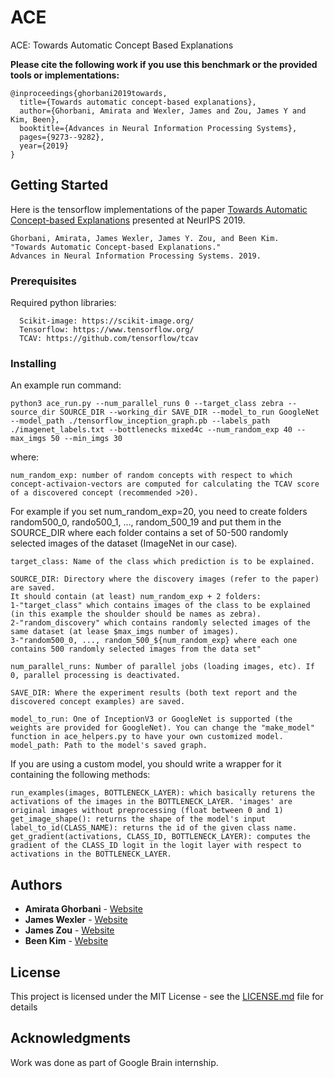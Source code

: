 # ACE

ACE: Towards Automatic Concept Based Explanations

**Please cite the following work if you use this benchmark or the provided tools or implementations:**
```
@inproceedings{ghorbani2019towards,
  title={Towards automatic concept-based explanations},
  author={Ghorbani, Amirata and Wexler, James and Zou, James Y and Kim, Been},
  booktitle={Advances in Neural Information Processing Systems},
  pages={9273--9282},
  year={2019}
}
```
## Getting Started
Here is the tensorflow implementations of the paper [Towards Automatic Concept-based Explanations](https://arxiv.org/abs/1902.03129) presented at NeurIPS 2019.

```
Ghorbani, Amirata, James Wexler, James Y. Zou, and Been Kim. 
"Towards Automatic Concept-based Explanations." 
Advances in Neural Information Processing Systems. 2019.
````
### Prerequisites

Required python libraries:

```
  Scikit-image: https://scikit-image.org/
  Tensorflow: https://www.tensorflow.org/
  TCAV: https://github.com/tensorflow/tcav
```

### Installing

An example run command:

```
python3 ace_run.py --num_parallel_runs 0 --target_class zebra --source_dir SOURCE_DIR --working_dir SAVE_DIR --model_to_run GoogleNet --model_path ./tensorflow_inception_graph.pb --labels_path ./imagenet_labels.txt --bottlenecks mixed4c --num_random_exp 40 --max_imgs 50 --min_imgs 30
```

where:
```
num_random_exp: number of random concepts with respect to which concept-activaion-vectors are computed for calculating the TCAV score of a discovered concept (recommended >20).
```
For example if you set num_random_exp=20, you need to create folders random500_0, rando500_1, ..., random_500_19 and put them in the SOURCE_DIR where each folder contains a set of 50-500 randomly selected images of the dataset (ImageNet in our case). 

```
target_class: Name of the class which prediction is to be explained.
```

```
SOURCE_DIR: Directory where the discovery images (refer to the paper) are saved. 
It should contain (at least) num_random_exp + 2 folders: 
1-"target_class" which contains images of the class to be explained (in this example the shoulder should be names as zebra). 
2-"random_discovery" which contains randomly selected images of the same dataset (at lease $max_imgs number of images).
3-"random500_0, ..., random_500_${num_random_exp} where each one contains 500 randomly selected images from the data set"
```

```
num_parallel_runs: Number of parallel jobs (loading images, etc). If 0, parallel processing is deactivated.
```


```
SAVE_DIR: Where the experiment results (both text report and the discovered concept examples) are saved.
```

```
model_to_run: One of InceptionV3 or GoogleNet is supported (the weights are provided for GoogleNet). You can change the "make_model" function in ace_helpers.py to have your own customized model.
model_path: Path to the model's saved graph.
```
If you are using a custom model, you should write a wrapper for it containing the following methods:
```
run_examples(images, BOTTLENECK_LAYER): which basically returens the activations of the images in the BOTTLENECK_LAYER. 'images' are original images without preprocessing (float between 0 and 1)
get_image_shape(): returns the shape of the model's input
label_to_id(CLASS_NAME): returns the id of the given class name.
get_gradient(activations, CLASS_ID, BOTTLENECK_LAYER): computes the gradient of the CLASS_ID logit in the logit layer with respect to activations in the BOTTLENECK_LAYER.
```

## Authors

* **Amirata Ghorbani** - [Website](http://web.stanford.edu/~amiratag)
* **James Wexler** - [Website](https://ai.google/research/people/105507/)
* **James Zou** - [Website](https://sites.google.com/site/jamesyzou/)
* **Been Kim** - [Website](https://beenkim.github.io/)


## License

This project is licensed under the MIT License - see the [LICENSE.md](LICENSE.md) file for details

## Acknowledgments

Work was done as part of Google Brain internship.

